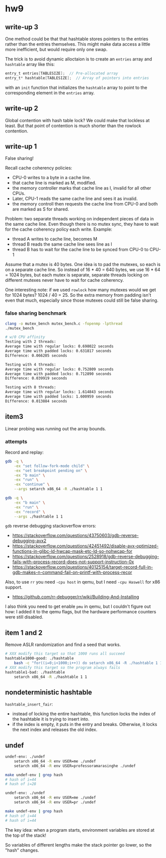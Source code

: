 # hw9

## write-up 3

One method could be that that hashtable stores pointers to the entries rather than the entries themselves. This might make data access a little more inefficient, but would require only one swap. 

The trick is to avoid dynamic alloctaion is to create
an `entries` array and `hashtable` array like this:
```c
entry_t entries[TABLESIZE];  // Pre-allocated array
entry_t* hashtable[TABLESIZE];  // Array of pointers into entries
```
with an `init` function that initializes the `hashtable` array
to point to the corresponding element in the `entries` array.

## write-up 2

Global contention with hash table lock?
We could make that lockless at least.
But that point of contention is much shorter than the 
rowlock contention.

## write-up 1

False sharing!

Recall cache coherency policies:
* CPU-0 writes to a byte in a cache line. 
* that cache line is marked as M, modified.
* the memory controller marks that cache line as I, invalid
  for all other CPUs.
* Later, CPU-1 reads the same cache line and sees it as invalid.
* the memory controll then requests the cache line from 
  CPU-0 and both are marked as S for shared. 

Problem: two separate threads working on independent pieces of
data in the same cache line. Even though there is no mutex sync,
they have to wait for the cache coherency policy each write. 
Example:
* thread A writes to cache line, becomes M
* thread B reads the same cache line sees line as I
* thread B has to wait for the cache line to be synced
  from CPU-0 to CPU-1

Assume that a mutex is 40 bytes. One idea is to pad the mutexes,
so each is on a separate cache line. So instead of 16 * 40 = 640 bytes,
we use 16 * 64 = 1024 bytes, but each mutex is separate, 
separate threads locking on different mutexes never have to wait for
cache coherency.

One interesting note: if we used `rowlock` how many mutexes would we get for
1024 bytes? 1024 / 40 = 25. So the extra memory from padding isn't even that much,
especially since those mutexes could still be false sharing.

### false sharing benchmark

```bash
clang -o mutex_bench mutex_bench.c -fopenmp -lpthread
./mutex_bench

# w/0 CPU affinity
Testing with 2 threads:
Average time with regular locks: 0.698022 seconds
Average time with padded locks: 0.631817 seconds
Difference: 0.066205 seconds

Testing with 4 threads:
Average time with regular locks: 0.752809 seconds
Average time with padded locks: 0.712890 seconds
Difference: 0.039919 seconds

Testing with 8 threads:
Average time with regular locks: 1.614843 seconds
Average time with padded locks: 1.600959 seconds
Difference: 0.013884 seconds
```

## item3 

Linear probing was running out the array bounds.

### attempts

Record and replay:
```bash
gdb -q \
    -ex "set follow-fork-mode child" \
    -ex "set breakpoint pending on" \
    -ex "b main" \
    -ex "run" \
    -ex "continue" \
    --args setarch x86_64 -R ./hashtable 1 1
```

```bash
gdb -q \
    -ex "b main" \
    -ex "run" \
    -ex "record" \
    --args ./hashtable 1 1
```

`gdb` reverse debugging stackoverflow errors:
* https://stackoverflow.com/questions/43750603/gdb-reverse-debugging-avx2
* https://stackoverflow.com/questions/42451492/disable-avx-optimized-functions-in-glibc-ld-hwcap-mask-etc-ld-so-nohwcap-for
* https://stackoverflow.com/questions/2528918/gdb-reverse-debugging-fails-with-process-record-does-not-support-instruction-0x
* https://stackoverflow.com/questions/40125154/target-record-full-in-gdb-makes-n-command-fail-on-printf-with-process-recor

Also, to use `rr` you need `-cpu host` in qemu, but I need `-cpu Haswell` for x86 support.
* https://github.com/rr-debugger/rr/wiki/Building-And-Installing

I also think you need to get enable `pmu` in qemu, but I couldn't figure out how:
I added it to the qemu flags, but the hardware performance counters were still disabled.


## item 1 and 2

Remove ASLR randomization and find a seed that works.

```bash
# XXX modify this target so that 1000 runs all succeed
hashtable1000-good: ./hashtable
	bash -c "for((i=0;i<1000;i++)) do setarch x86_64 -R ./hashtable 1 100; done"
# XXX modify this target so the program always fails
hashtable1-bad: ./hashtable
	setarch x86_64 -R ./hashtable 1 1
``` 

## nondeterministic hashtable

`hashtable_insert_fair`:
* instead of locking the entire hashtable, 
  this function locks the index of the hashtable
  it is trying to insert into. 
* if the index is empty, it puts in the entry and
  breaks. Otherwise, it locks the next index and
  releases the old index.


## undef

```bash
undef-env: ./undef
	setarch x86_64 -R env USER=me ./undef
	setarch x86_64 -R env USER=professoramarasinghe ./undef

make undef-env | grep hash
# hash of i=44
# hash of i=28
```


```bash
undef-env: ./undef
	setarch x86_64 -R env USER=me ./undef
	setarch x86_64 -R env USER=pr ./undef

make undef-env | grep hash
# hash of i=44
# hash of i=44
```

The key idea: when a program starts,
environment variables are stored at the top of the stack!

So variables of different lengths make the stack pointer
go lower, so the "hash" changes.




